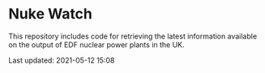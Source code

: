 # Nuke Watch

This repository includes code for retrieving the latest information available on the output of EDF nuclear power plants in the UK.

Last updated: 2021-05-12 15:08